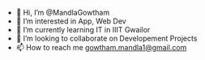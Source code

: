 - 👋 Hi, I’m @MandlaGowtham
- 👀 I’m interested in App, Web Dev
- 🌱 I’m currently learning IT in IIIT Gwailor
- 💞️ I’m looking to collaborate on Developement Projects
- 📫 How to reach me gowtham.mandla1@gmail.com

<!---
MandlaGowtham/MandlaGowtham is a ✨ special ✨ repository because its `README.md` (this file) appears on your GitHub profile.
You can click the Preview link to take a look at your changes.
--->
